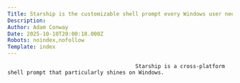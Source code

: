 ```yaml
---
Title: Starship is the customizable shell prompt every Windows user needs
Description: 
Author: Adam Conway
Date: 2025-10-10T20:00:18.000Z
Robots: noindex,nofollow
Template: index
---
```


                                            Starship is a cross-platform shell prompt that particularly shines on Windows.
                                        